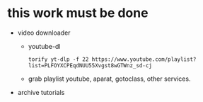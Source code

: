 
# this work must be done

* video downloader
  - youtube-dl
  
        torify yt-dlp -f 22 https://www.youtube.com/playlist?list=PLFOYXCPEqdNUU55Xvgst8wGTWnz_sd-cj
  - grab playlist youtube, aparat, gotoclass, other services.
      
* archive tutorials 
  
